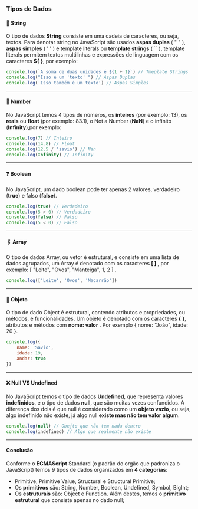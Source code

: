 ### Tipos de Dados

#### 📝 String

O tipo de dados **String** consiste em uma cadeia de caracteres, ou seja, textos. Para denotar string no JavaScript são usados **aspas duplas** ( " " ), **aspas simples** ( ' ' ) e template literals ou **template strings** ( `` ), template literals permitem textos multilinhas e expressões de linguagem com os caracteres **${ }**, por exemplo:

```javascript
console.log(`A soma de duas unidades é ${1 + 1}`) // Tmeplate Strings
console.log("Isso é um 'texto' ") // Aspas Duplas
console.log('Isso também é um texto') // Aspas Simples
```

---

#### 🔢 Number

No JavaScript temos 4 tipos de números, os **inteiros** (por exemplo: 13), os **reais** ou **float** (por exemplo: 83.1), o Not a Number (**NaN**) e o infinito (**Infinity**),por exemplo:

```javascript
console.log(7) // Inteiro
console.log(14.8) // Float
console.log(12.5 / 'savio') // Nan
console.log(Infinity) // Infinity
```

---

#### ❓ Boolean

No JavaScript, um dado boolean pode ter apenas 2 valores, verdadeiro (**true**) e falso (**false**).

```javascript
console.log(true) // Verdadeiro
console.log(5 > 0) // Verdadeiro
console.log(false) // Falso
console.log(5 < 0) // Falso
```

---

#### 🖇️ Array

O tipo de dados Array, ou vetor é estrutural, e consiste em uma lista de dados agrupados, um Array é denotado com os caracteres **[ ]** , por exemplo: [ "Leite", "Ovos", "Manteiga", 1, 2 ] .

```javascript
console.log(['Leite', 'Ovos', 'Macarrão'])
```

---

#### 📎 Objeto

O tipo de dado Object é estrutural, contendo atributos e propriedades, ou métodos, e funcionalidades. Um objeto é denotado com os caracteres **{ }**, atributos e métodos com **nome: valor** . Por exemplo { nome: "João", idade: 20 }.

```javascript
console.log({
	name: 'Savio',
	idade: 19,
	andar: true
})
```

---

#### ❌ Null VS Undefined

No JavaScript temos o tipo de dados **Undefined**, que representa valores **indefinidos**, e o tipo de dados **null**, que são muitas vezes confundidos. A diferença dos dois é que null é considerado como um **objeto vazio**, ou seja, algo indefinido não existe, já algo null **existe mas não tem valor algum**.

```javascript
console.log(null) // Obejto que não tem nada dentro
console.log(indefined) // Algo que realmente não existe
```

---

#### Conclusão

Conforme o **ECMAScript** Standard (o padrão do orgão que padroniza o JavaScript) temos 9 tipos de dados organizados em **4 categorias**:

- Primitive, Primitive Value, Structural e Structural Primitive;
- Os **primitivos** são: String, Number, Boolean, Undefined, Symbol, BigInt;
- Os **estruturais** são: Object e Function. Além destes, temos o **primitivo estrutural** que consiste apenas no dado null;